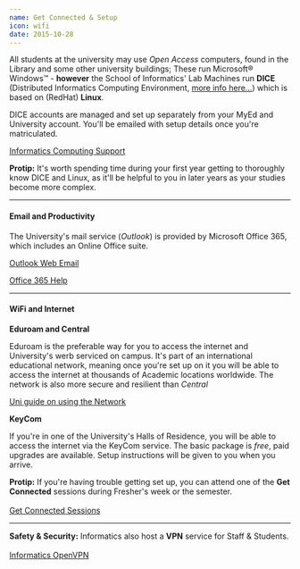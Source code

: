 ```yaml
---
name: Get Connected & Setup
icon: wifi
date: 2015-10-28
---
```


All students at the university may use *Open Access* computers, found in the Library and
some other university buildings; These run Microsoft&reg; Windows&trade; - **however** the
School of Informatics' Lab Machines run **DICE** (Distributed Informatics Computing Environment,
[more info here&hellip;](http://computing.help.inf.ed.ac.uk/what-is-dice)) which is based on
(RedHat) **Linux**.

DICE accounts are managed and set up separately from your MyEd and University account.
You'll be emailed with setup details once you're matriculated.

<a href="http://computing.help.inf.ed.ac.uk/"
class="btn btn-default">
Informatics Computing Support
</a>

<div class="alert alert-info">
    <i class="fa fa-star"></i> <strong>Protip:</strong>
    It's worth spending time during your first year getting to thoroughly know 
    DICE and Linux, as it'll be helpful to you in later years as your studies become
    more complex.
</div>

---

<h4>Email and Productivity &nbsp; <i class="fa fa-briefcase muted"></i></h4>

The University's mail service (*Outlook*) is provided by Microsoft Office 365, 
which includes an Online Office suite.

<div class="btn-group">
<a class="btn btn-default" 
href="https://www.office365.ed.ac.uk/">
    Outlook Web Email
</a>

<a class="btn btn-default" 
href="http://www.ed.ac.uk/information-services/computing/comms-and-collab/office365">
    Office 365 Help
</a>

</div>

---

<h4>WiFi and Internet &nbsp; <i class="fa fa-wifi muted"></i></h4>

**Eduroam and Central**

Eduroam is the preferable way for you to access the internet and University's
werb serviced on campus. It's part of an international educational network, meaning
once you're set up on it you will be able to access the internet at thousands of
Academic locations worldwide. The network is also more secure and resilient than *Central*

<a class="btn btn-default" 
href="http://www.ed.ac.uk/information-services/computing/desktop-personal/wireless-networking/wlan-using">
    Uni guide on using the Network
</a>
<br>


**KeyCom**

If you're in one of the University's Halls of Residence, you will be able
to access the internet via the KeyCom service. The basic package is *free*,
paid upgrades are available. Setup instructions will be given to you
when you arrive.

<div class="alert alert-info">
    <i class="fa fa-star"></i> <strong>Protip:</strong>
    If you're having trouble getting set up, you can attend one of the <strong>Get Connected</strong>
    sessions during Fresher's week or the semester.
    <br><br>
    <a href="http://www.ed.ac.uk/information-services/about/news/get-connected-sessions-for-new-students"
    class="btn btn-sm btn-info">
    Get Connected Sessions
    </a>
</div>

---

<div class="alert alert-success">
    <i class="fa fa-lock"></i> <strong>Safety &amp; Security:</strong>
    Informatics also host a <strong>VPN</strong> service for Staff &amp; Students.
    <br><br>
    <a href="http://computing.help.inf.ed.ac.uk/openvpn"
    class="btn btn-sm btn-success">
    Informatics OpenVPN
    </a>
</div>

